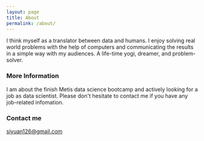 ```yaml
---
layout: page
title: About
permalink: /about/
---
```


I think myself as a translator between data and humans. I enjoy solving real world problems with the help of computers and communicating the results in a simple way with my audiences. A life-time yogi, dreamer, and problem-solver. 

### More Information

I am about the finish Metis data science bootcamp and actively looking for a job as data scientist. Please don't hesitate to contact me if you have any job-related infomation. 

### Contact me

[siyuan126@gmail.com](mailto:email@domain.com)

